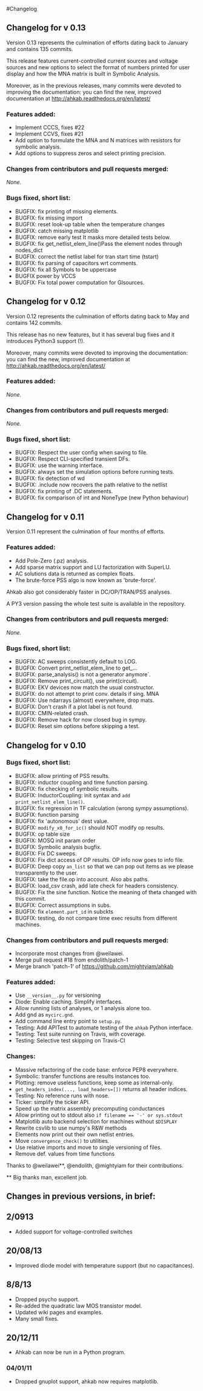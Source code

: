 <!-- Name: Changelog -->
#Changelog

## Changelog for v 0.13

Version 0.13 represents the culmination of efforts dating back to January and contains 135 commits.

This release features current-controlled current sources and voltage sources and new options to select the format of numbers printed for user display and how the MNA matrix is built in Symbolic Analysis. 

Moreover, as in the previous releases, many commits were devoted to improving the documentation: you can find the new, improved documentation at http://ahkab.readthedocs.org/en/latest/

### Features added:

* Implement CCCS, fixes #22
* Implement CCVS, fixes #21
* Add option to formulate the MNA and N matrices with resistors for symbolic analysis.
* Add options to suppress zeros and select printing precision.

### Changes from contributors and pull requests merged:

*None.* 

### Bugs fixed, short list:

* BUGFIX: fix printing of missing elements.
* BUGFIX: fix missing import
* BUGFIX: reset look-up table when the temperature changes
* BUGFIX: catch missing matplotlib
* BUGFIX: remove early test It masks more detailed tests below.
* BUGFIX: fix get_netlist_elem_line()Pass the element nodes through nodes_dict
* BUGFIX: correct the netlist label for tran start time (tstart)
* BUGFIX: fix parsing of capacitors wrt comments.
* BUGFIX: fix all Symbols to be uppercase
* BUGFIX power by VCCS
* BUGFIX: Fix total power computation for GIsources.

## Changelog for v 0.12

Version 0.12 represents the culmination of efforts dating back to May and contains 142 commits.

This release has no new features, but it has several bug fixes and it introduces Python3 support (!).

Moreover, many commits were devoted to improving the documentation: you can find the new, improved documentation at http://ahkab.readthedocs.org/en/latest/

### Features added:

*None.*

### Changes from contributors and pull requests merged:

*None.* 

### Bugs fixed, short list:

* BUGFIX: Respect the user config when saving to file.
* BUGFIX: Respect CLI-specified transient DFs.
* BUGFIX: use the warning interface.
* BUGFIX: always set the simulation options before running tests.
* BUGFIX: fix detection of wd
* BUGFIX: .include now recovers the path relative to the netlist
* BUGFIX: fix printing of .DC statements.
* BUGFIX: fix comparison of int and NoneType (new Python behaviour)


## Changelog for v 0.11

Version 0.11 represent the culmination of four months of efforts.

### Features added:

* Add Pole-Zero (.pz) analysis.
* Add sparse matrix support and LU factorization with SuperLU.
* AC solutions data is returned as complex floats.
* The brute-force PSS algo is now known as 'brute-force'.

Ahkab also got considerably faster in DC/OP/TRAN/PSS analyses.

A PY3 version passing the whole test suite is available in the
repository.

### Changes from contributors and pull requests merged:

*None.*

### Bugs fixed, short list:

* BUGFIX: AC sweeps consistently default to LOG.
* BUGFIX: Convert print_netlist_elem_line to get_... 
* BUGFIX: parse_analysis() is not a generator anymore`.
* BUGFIX: Remove print_circuit(), use print(circuit).
* BUGFIX: EKV devices now match the usual constructor.
* BUGFIX: do not attempt to print conv. details if sing. MNA
* BUGFIX: Use ndarrays (almost) everywhere, drop mats.
* BUGFIX: Don't crash if a plot label is not found.
* BUGFIX: CMIN-related crash.
* BUGFIX: Remove hack for now closed bug in sympy.
* BUGFIX: Reset sim options before skipping a test.

## Changelog for v 0.10

### Bugs fixed, short list:

*    BUGFIX: allow printing of PSS results.
*    BUGFIX: inductor coupling and time function parsing.
*    BUGFIX: fix checking of symbolic results.
*    BUGFIX: InductorCoupling: init syntax and `add print_netlist_elem_line()`.
*    BUGFIX: fix regression in TF calculation (wrong sympy assumptions).
*    BUGFIX: function parsing
*    BUGFIX: fix 'autonomous' dest value.
*    BUGFIX: `modify_x0_for_ic()` should NOT modify op results.
*    BUGFIX: op table size
*    BUGFIX: MOSQ init param order
*    BUGFIX: Symbolic analysis bugfix.
*    BUGFIX: Fix DC sweeps.
*    BUGFIX: Fix dict access of OP results. OP info now goes to info file.
*    BUGFIX: Deep copy `an_list` so that we can pop out items as we please transparently to the user.
*    BUGFIX: take the file.op into account. Also abs paths.
*    BUGFIX: load_csv crash, add late check for headers consistency.
*    BUGFIX: Fix the sine function. Notice the meaning of theta changed with this commit.
*    BUGFIX: Correct assumptions in subs.
*    BUGFIX: fix `element.part_id` in subckts
*    BUGFIX: testing, do not compare time exec results from different machines.

### Changes from contributors and pull requests merged:

*    Incorporate most changes from @weilawei. 
*    Merge pull request #18 from endolith/patch-1
*    Merge branch 'patch-1' of https://github.com/mightyiam/ahkab

### Features added:

*    Use `__version__.py` for versioning
*    Diode: Enable caching. Simplify interfaces.
*    Allow running lists of analyses, or 1 analysis alone too.
*    Add gnd as `mycirc.gnd`.
*    Add command line entry point to `setup.py`.
*    Testing: Add APITest to automate testing of the `ahkab` Python interface.
*    Testing: Test suite running on Travis, with coverage.
*    Testing: Selective test skipping on Travis-CI

### Changes:

*    Massive refactoring of the code base: enforce PEP8 everywhere.
*    Symbolic: transfer functions are results instances too.
*    Plotting: remove useless functions, keep some as internal-only.
*    `get_headers_index(..., load_headers=[])` returns all header indices.
*    Testing: No reference runs with nose.
*    Ticker: simplify the ticker API.
*    Speed up the matrix assembly precomputing conductances
*    Allow printing out to stdout also `if filename == '-' or sys.stdout`
*    Matplotlib auto backend selection for machines without `$DISPLAY`
*    Rewrite csvlib to use numpy's R&W methods
*    Elements now print out their own netlist entries.
*    Move `convergence_check()` to utilities.
*    Use relative imports and move to single versioning of files.
*    Remove def. values from time functions
  
Thanks to @weilawei**, @endolith, @mightyiam for their contributions.

** Big thanks man, excellent job.

## Changes in previous versions, in brief:

## 2/0913
*  Added support for voltage-controlled switches

## 20/08/13
*  Improved diode model with temperature support (but no capacitances).

## 8/8/13
 * Dropped psycho support. 
 * Re-added the quadratic law MOS transistor model.
 * Updated wiki pages and examples.
 * Many small fixes.

## 20/12/11
* Ahkab can now be run in a Python program.

### 04/01/11
* Dropped gnuplot support, ahkab now requires matplotlib.
